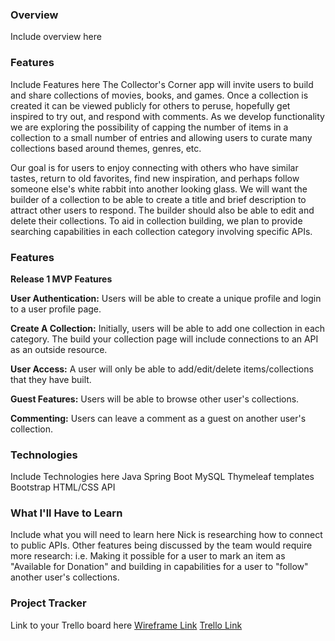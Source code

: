 ### Overview
Include overview here
### Features
Include Features here
The Collector's Corner app will invite users to build and share collections of movies, books, and games. 
Once a collection is created it can be viewed publicly for others to peruse, hopefully get inspired to try out,
and respond with comments. As we develop functionality we are exploring the possibility of capping the number
of items in a collection to a small number of entries and allowing users to curate many collections based
around themes, genres, etc.   

Our goal is for users to enjoy connecting with others who have similar tastes, return to old favorites, 
find new inspiration, and perhaps follow someone else's white rabbit into another looking glass. 
We will want the builder of a collection to be able to create a title and brief description to attract other 
users to respond. The builder should also be able to edit and delete their collections. 
To aid in collection building, we plan to provide searching capabilities in each collection category involving 
specific APIs. 
### Features 
**Release 1 MVP Features**

**User Authentication:** Users will be able to create a unique profile and login to a user profile page.

**Create A Collection:** Initially, users will be able to add one collection in each category. 
The build your collection page will include connections to an API as an outside resource.

**User Access:** A user will only be able to add/edit/delete items/collections that they have built.

**Guest Features:** Users will be able to browse other user's collections.

**Commenting:** Users can leave a comment as a guest on another user's collection.

### Technologies
Include Technologies here
Java
Spring Boot
MySQL
Thymeleaf templates
Bootstrap
HTML/CSS
API 
### What I'll Have to Learn
Include what you will need to learn here
Nick is researching how to connect to public APIs. Other features being discussed by the team would require more 
research: i.e. Making it possible for a user to mark an item as "Available for Donation" and building in capabilities
for a user to "follow" another user's collections.

### Project Tracker
Link to your Trello board here
[Wireframe Link](https://noah510741.invisionapp.com/freehand/Untitled-HkW5WkL8i?inviteToken=871180-4c4837af6c31324c045d931c0749f12f&dsid_h=6a89998e2a1cf79cd9df255d32eb324137873940126469541067bac9192f31cf)
[Trello Link](https://trello.com/b/soben9IU/lasersharksliftoff)

